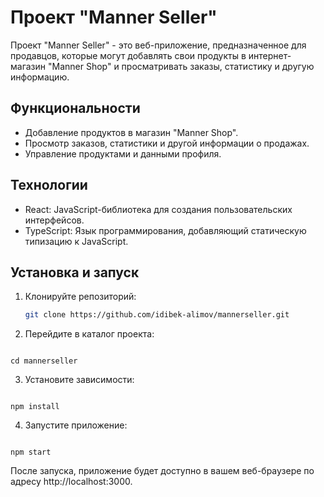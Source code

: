 # Проект "Manner Seller"

Проект "Manner Seller" - это веб-приложение, предназначенное для продавцов, которые могут добавлять свои продукты в интернет-магазин "Manner Shop" и просматривать заказы, статистику и другую информацию.

## Функциональности

- Добавление продуктов в магазин "Manner Shop".
- Просмотр заказов, статистики и другой информации о продажах.
- Управление продуктами и данными профиля.

## Технологии

- React: JavaScript-библиотека для создания пользовательских интерфейсов.
- TypeScript: Язык программирования, добавляющий статическую типизацию к JavaScript.

## Установка и запуск

1. Клонируйте репозиторий:

   ```bash
   git clone https://github.com/idibek-alimov/mannerseller.git
   ```

2. Перейдите в каталог проекта:

```

cd mannerseller
```
3. Установите зависимости:

```

npm install
```
4. Запустите приложение:

```

npm start
```
После запуска, приложение будет доступно в вашем веб-браузере по адресу http://localhost:3000.
